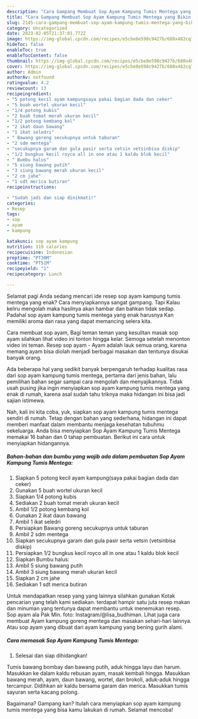 ```yaml
---
description: "Cara Gampang Membuat Sop Ayam Kampung Tumis Mentega yang Bikin Ngiler, Buat Buka Puasa Enak"
title: "Cara Gampang Membuat Sop Ayam Kampung Tumis Mentega yang Bikin Ngiler, Buat Buka Puasa Enak"
slug: 2145-cara-gampang-membuat-sop-ayam-kampung-tumis-mentega-yang-bikin-ngiler-buat-buka-puasa-enak
category: Uncategorized
date: 2023-02-05T21:37:01.772Z
image: https://img-global.cpcdn.com/recipes/e5cbe8e598c9427b/680x482cq70/sop-ayam-kampung-tumis-mentega-foto-resep-utama.jpg
hideToc: false
enableToc: true
enableTocContent: false
thumbnail: https://img-global.cpcdn.com/recipes/e5cbe8e598c9427b/680x482cq70/sop-ayam-kampung-tumis-mentega-foto-resep-utama.jpg
cover: https://img-global.cpcdn.com/recipes/e5cbe8e598c9427b/680x482cq70/sop-ayam-kampung-tumis-mentega-foto-resep-utama.jpg
author: Admin
authorAv: notfound
ratingvalue: 4.2
reviewcount: 13
recipeingredient:
- "5 potong kecil ayam kampungsaya pakai bagian dada dan ceker"
- "5 buah wortel ukuran kecil"
- "1/4 potong kubis"
- "2 buah tomat merah ukuran kecil"
- "1/2 potong kembang kol"
- "2 ikat daun bawang"
- "1 ikat seledri"
- " Bawang goreng secukupnya untuk taburan"
- "2 sdm mentega"
- "secukupnya garam dan gula pasir serta vetsin vetsinbisa diskip"
- "1/2 bungkus kecil royco all in one atau 1 kaldu blok kecil"
- " Bumbu halus"
- "5 siung bawang putih"
- "3 siung bawang merah ukuran kecil"
- "2 cm jahe"
- "1 sdt merica butiran"
recipeinstructions:

- "Sudah jadi dan siap dinikmati!"
categories:
- Resep
tags:
- sop
- ayam
- kampung

katakunci: sop ayam kampung 
nutrition: 119 calories
recipecuisine: Indonesian
preptime: "PT30M"
cooktime: "PT51M"
recipeyield: "1"
recipecategory: Lunch

---
```



Selamat pagi Anda sedang mencari ide resep sop ayam kampung tumis mentega yang enak? Cara menyiapkannya sangat gampang. Tapi Kalau keliru mengolah maka hasilnya akan hambar dan bahkan tidak sedap. Padahal sop ayam kampung tumis mentega yang enak harusnya Kan memiliki aroma dan rasa yang dapat memancing selera kita.


Cara membuat sop ayam, Bagi teman teman yang kesulitan masak sop ayam silahkan lihat video ini tonton hingga kelar. Semoga setelah menonton video ini teman. Resep sop ayam - Ayam adalah lauk semua orang, karena memang ayam bisa diolah menjadi berbagai masakan dan tentunya disukai banyak orang.

Ada beberapa hal yang sedikit banyak berpengaruh terhadap kualitas rasa dari sop ayam kampung tumis mentega, pertama dari jenis bahan, lalu pemilihan bahan segar sampai cara mengolah dan menyajikannya. Tidak usah pusing jika ingin menyiapkan sop ayam kampung tumis mentega yang enak di rumah, karena asal sudah tahu triknya maka hidangan ini bisa jadi sajian istimewa.


Nah, kali ini kita coba, yuk, siapkan sop ayam kampung tumis mentega sendiri di rumah. Tetap dengan bahan yang sederhana, hidangan ini dapat memberi manfaat dalam membantu menjaga kesehatan tubuhmu sekeluarga. Anda bisa menyiapkan Sop Ayam Kampung Tumis Mentega memakai 16 bahan dan 0 tahap pembuatan. Berikut ini cara untuk menyiapkan hidangannya.

<!--inarticleads1-->

##### Bahan-bahan dan bumbu yang wajib ada dalam pembuatan Sop Ayam Kampung Tumis Mentega:

1. Siapkan 5 potong kecil ayam kampung(saya pakai bagian dada dan ceker)
1. Gunakan 5 buah wortel ukuran kecil
1. Siapkan 1/4 potong kubis
1. Sediakan 2 buah tomat merah ukuran kecil
1. Ambil 1/2 potong kembang kol
1. Gunakan 2 ikat daun bawang
1. Ambil 1 ikat seledri
1. Persiapkan  Bawang goreng secukupnya untuk taburan
1. Ambil 2 sdm mentega
1. Siapkan secukupnya garam dan gula pasir serta vetsin (vetsinbisa diskip)
1. Persiapkan 1/2 bungkus kecil royco all in one atau 1 kaldu blok kecil
1. Siapkan  Bumbu halus:
1. Ambil 5 siung bawang putih
1. Ambil 3 siung bawang merah ukuran kecil
1. Siapkan 2 cm jahe
1. Sediakan 1 sdt merica butiran


Untuk mendapatkan resep yang yang lainnya silahkan gunakan Kotak pencarian yang telah kami sediakan. terdapat hampir satu juta resep makan dan minuman yang tentunya dapat membantu untuk menemukan resep. Sop ayam ala Pak Min. foto: Instagram/@lisa_budhiman. Lihat juga cara membuat Ayam kampung goreng mentega dan masakan sehari-hari lainnya. Atau sop ayam yang dibuat dari ayam kampung yang bening gurih alami. 

<!--inarticleads2-->

##### Cara memasak Sop Ayam Kampung Tumis Mentega:


1. Selesai dan siap dihidangkan!

Tumis bawang bombay dan bawang putih, aduk hingga layu dan harum. Masukkan ke dalam kaldu rebusan ayam, masak kembali hingga. Masukkan bawang merah, ayam, daun bawang, wortel, dan brokoli, aduk-aduk hingga tercampur. Didihkan air kaldu bersama garam dan merica. Masukkan tumis sayuran serta kacang polong. 

Bagaimana? Gampang kan? Itulah cara menyiapkan sop ayam kampung tumis mentega yang bisa kamu lakukan di rumah. Selamat mencoba!
